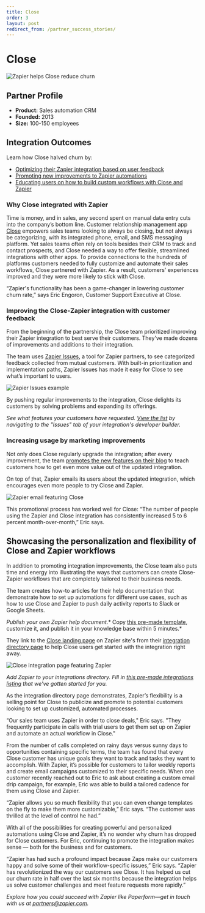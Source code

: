 ```yaml
---
title: Close
order: 3
layout: post
redirect_from: /partner_success_stories/
---
```


# Close

![Zapier helps Close reduce churn](https://cdn.zapier.com/storage/photos/a4536df1cd4072a4bc4954d9e3cd826e.png)

## Partner Profile

- **Product:** Sales automation CRM
- **Founded:** 2013
- **Size:** 100-150 employees

## Integration Outcomes

Learn how Close halved churn by:

- [Optimizing their Zapier integration based on user feedback](#improvements)
- [Promoting new improvements to Zapier automations](#promotion)
- [Educating users on how to build custom workflows with Close and Zapier](#education)

### Why Close integrated with Zapier

Time is money, and in sales, any second spent on manual data entry cuts into the company’s bottom line. Customer relationship management app [Close](https://close.com/) empowers sales teams looking to always be closing, but not always be categorizing, with its integrated phone, email, and SMS messaging platform. Yet sales teams often rely on tools besides their CRM to track and contact prospects, and Close needed a way to offer flexible, streamlined integrations with other apps. To provide connections to the hundreds of platforms customers needed to fully customize and automate their sales workflows, Close partnered with Zapier. As a result, customers' experiences improved and they were more likely to stick with Close.

“Zapier's functionality has been a game-changer in lowering customer churn rate,” says Eric Engoron, Customer Support Executive at Close.

<a id="improvements"></a>
### Improving the Close-Zapier integration with customer feedback

From the beginning of the partnership, the Close team prioritized improving their Zapier integration to best serve their customers. They've made dozens of improvements and additions to their integration.

The team uses [Zapier Issues](https://zapier.com/engineering/zapier-issues/), a tool for Zapier partners, to see categorized feedback collected from mutual customers. With built-in prioritization and implementation paths, Zapier Issues has made it easy for Close to see what’s important to users.

![Zapier Issues example](https://cdn.zapier.com/storage/photos/0515aaaadef2a8afa931b9ffa6195234.png)

By pushing regular improvements to the integration, Close delights its customers by solving problems and expanding its offerings.

*See what features your customers have requested. [View the list](https://zapier.com/developer/builder/) by navigating to the "Issues" tab of your integration's developer builder.*

<a id="promotion"></a>
### Increasing usage by marketing improvements

Not only does Close regularly upgrade the integration; after every improvement, the team [promotes the new features on their blog](http://blog.close.com/automate-your-sales-workflows-with-zapier) to teach customers how to get even more value out of the updated integration.

On top of that, Zapier emails its users about the updated integration, which encourages even more people to try Close and Zapier.

![Zapier email featuring Close](https://cdn.zapier.com/storage/photos/378d363efff141b01e74781127fbbdd7.png)

This promotional process has worked well for Close: “The number of people using the Zapier and Close integration has consistently increased 5 to 6 percent month-over-month,” Eric says.

<a id="education"></a>
## Showcasing the personalization and flexibility of Close and Zapier workflows

In addition to promoting integration improvements, the Close team also puts time and energy into illustrating the ways that customers can create Close-Zapier workflows that are completely tailored to their business needs.

The team creates how-to articles for their help documentation that demonstrate how to set up automations for different use cases, such as how to use Close and Zapier to push daily activity reports to Slack or Google Sheets.

*Publish your own Zapier help document.** Copy [this pre-made template](https://docs.google.com/document/d/1A_eNBcoy8V8aB1bkVdZ386_U4WD-GkLPRDSvNBu-cCQ/edit), customize it, and publish it in your knowledge base within 5 minutes.*

They link to the [Close landing page](https://zapier.com/apps/closeio/integrations) on Zapier site's from their [integration directory page](https://close.com/api/) to help Close users get started with the integration right away. 

![Close integration page featuring Zapier](https://cdn.zapier.com/storage/photos/a1d185878040db619a4baa51a582e220.png)

*Add Zapier to your integrations directory. Fill in [this pre-made integrations listing](https://docs.google.com/document/d/19vkVdn5e8EQMFKmYBpxNFta12kFdbkiAXZVc6MT1arM/edit) that we've gotten started for you.*

As the integration directory page demonstrates, Zapier’s flexibility is a selling point for Close to publicize and promote to potential customers looking to set up customized, automated processes.

“Our sales team uses Zapier in order to close deals," Eric says. "They frequently participate in calls with trial users to get them set up on Zapier and automate an actual workflow in Close."

From the number of calls completed on rainy days versus sunny days to opportunities containing specific terms, the team has found that every Close customer has unique goals they want to track and tasks they want to accomplish. With Zapier, it’s possible for customers to tailor weekly reports and create email campaigns customized to their specific needs. When one customer recently reached out to Eric to ask about creating a custom email drip campaign, for example, Eric was able to build a tailored cadence for them using Close and Zapier. 

“Zapier allows you so much flexibility that you can even change templates on the fly to make them more customizable,” Eric says. “The customer was thrilled at the level of control he had.”

With all of the possibilities for creating powerful and personalized automations using Close and Zapier, it’s no wonder why churn has dropped for Close customers. For Eric, continuing to promote the integration makes sense — both for the business and for customers.

“Zapier has had such a profound impact because Zaps make our customers happy and solve some of their workflow-specific issues,” Eric says. “Zapier has revolutionized the way our customers see Close. It has helped us cut our churn rate in half over the last six months because the integration helps us solve customer challenges and meet feature requests more rapidly.”

*Explore how you could succeed with Zapier like Paperform—get in touch with us at [partners@zapier.com](mailto:partners@zapier.com).*
